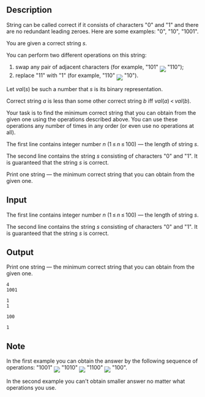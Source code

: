 ## Description

<div><p>String can be called <span class="tex-font-style-it">correct</span> if it consists of characters "<span class="tex-font-style-tt">0</span>" and "<span class="tex-font-style-tt">1</span>" and there are no redundant leading zeroes. Here are some examples: "<span class="tex-font-style-tt">0</span>", "<span class="tex-font-style-tt">10</span>", "<span class="tex-font-style-tt">1001</span>".</p><p>You are given a <span class="tex-font-style-it">correct</span> string <span class="tex-span"><i>s</i></span>.</p><p>You can perform two different operations on this string: </p><ol> <li> swap any pair of adjacent characters (for example, "<span class="tex-font-style-tt">1<span class="tex-font-style-underline">01</span></span>" <img align="middle" class="tex-formula" src="file://TAjBUzbc.png" style="max-width: 100.0%;max-height: 100.0%;"> "<span class="tex-font-style-tt">1<span class="tex-font-style-underline">10</span></span>"); </li><li> replace "<span class="tex-font-style-tt">11</span>" with "<span class="tex-font-style-tt">1</span>" (for example, "<span class="tex-font-style-tt"><span class="tex-font-style-underline">11</span>0</span>" <img align="middle" class="tex-formula" src="file://lQ1WUx1n.png" style="max-width: 100.0%;max-height: 100.0%;"> "<span class="tex-font-style-tt"><span class="tex-font-style-underline">1</span>0</span>"). </li></ol><p>Let <span class="tex-span"><i>val</i>(<i>s</i>)</span> be such a number that <span class="tex-span"><i>s</i></span> is its binary representation.</p><p><span class="tex-font-style-it">Correct</span> string <span class="tex-span"><i>a</i></span> is less than some other <span class="tex-font-style-it">correct</span> string <span class="tex-span"><i>b</i></span> iff <span class="tex-span"><i>val</i>(<i>a</i>) &lt; <i>val</i>(<i>b</i>)</span>.</p><p>Your task is to find the minimum <span class="tex-font-style-it">correct</span> string that you can obtain from the given one using the operations described above. You can use these operations any number of times in any order (or even use no operations at all).</p></div><div class="input-specification"><p>The first line contains integer number <span class="tex-span"><i>n</i></span> (<span class="tex-span">1 ≤ <i>n</i> ≤ 100</span>) — the length of string <span class="tex-span"><i>s</i></span>.</p><p>The second line contains the string <span class="tex-span"><i>s</i></span> consisting of characters "<span class="tex-font-style-tt">0</span>" and "<span class="tex-font-style-tt">1</span>". It is guaranteed that the string <span class="tex-span"><i>s</i></span> is <span class="tex-font-style-it">correct</span>.</p></div><div class="output-specification"><p>Print one string — the minimum <span class="tex-font-style-it">correct</span> string that you can obtain from the given one.</p></div>

## Input

<p>The first line contains integer number <span class="tex-span"><i>n</i></span> (<span class="tex-span">1 ≤ <i>n</i> ≤ 100</span>) — the length of string <span class="tex-span"><i>s</i></span>.</p><p>The second line contains the string <span class="tex-span"><i>s</i></span> consisting of characters "<span class="tex-font-style-tt">0</span>" and "<span class="tex-font-style-tt">1</span>". It is guaranteed that the string <span class="tex-span"><i>s</i></span> is <span class="tex-font-style-it">correct</span>.</p>

## Output

<p>Print one string — the minimum <span class="tex-font-style-it">correct</span> string that you can obtain from the given one.</p>





```input1
4
1001

```




```input2
1
1

```




```output1
100

```




```output2
1

```



## Note

<p>In the first example you can obtain the answer by the following sequence of operations: "<span class="tex-font-style-tt">1001</span>" <img align="middle" class="tex-formula" src="file://n7efuWkI.png" style="max-width: 100.0%;max-height: 100.0%;"> "<span class="tex-font-style-tt">1010</span>" <img align="middle" class="tex-formula" src="file://sqXk4xSL.png" style="max-width: 100.0%;max-height: 100.0%;"> "<span class="tex-font-style-tt">1100</span>" <img align="middle" class="tex-formula" src="file://U3UE2vzj.png" style="max-width: 100.0%;max-height: 100.0%;"> "<span class="tex-font-style-tt">100</span>".</p><p>In the second example you can't obtain smaller answer no matter what operations you use.</p>
